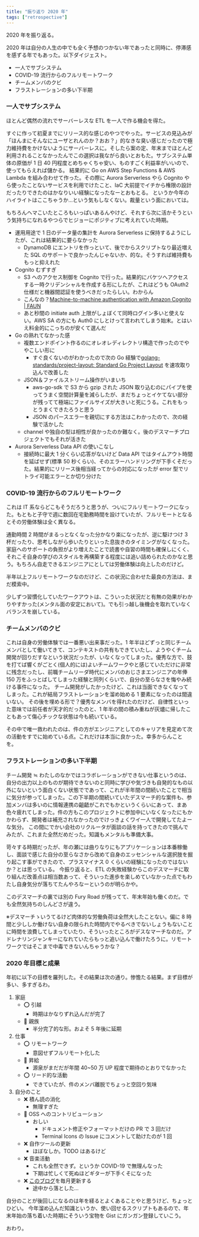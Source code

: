 ```yaml
---
title: "振り返り 2020 年"
tags: ["retrospective"]
---
```


2020 年を振り返る。

2020 年は自分の人生の中でも全く予想のつかない年であったと同時に、停滞感を感ずる年でもあった。以下ダイジェスト。

- 一人でサブシステム
- COVID-19 流行からのフルリモートワーク
- チームメンバのクビ
- フラストレーションの多い下半期

### 一人でサブシステム

ほとんど偶然の流れでサーバーレスな ETL を一人で作る機会を得た。

すぐに作って初夏までにリリース的な感じのやつでやった。サービスの見込みが「ほんまにそんなにユーザとれんのか？おお？」的なきな臭い感じだったので極力維持費をかけないようにサーバーレスに。そしたら案の定、年末までほとんど利用されることなかったんでこの選択は我ながら良いとおもた。サブシステム単体の原価が 1 日 40 円程度とめちゃくちゃ安い、ものすごく利益率がいいので、使ってもらえれば儲かる。
結果的に Go on AWS Step Functions & AWS Lambda を組み合わせて作った。その際に Aurora Serverless やら Cognito やら使ったことないサービスを利用でけたこと、IaC 大前提でイチから権限の設計だったりできたのはかなりいい経験になったなーとおもとる。
というか今年のハイライトはここちゃうか...という気もしなくない。裁量という面においては。

もちろんヘマこいたところもいっぱいあるんやけど、それすら次に活かそうという気持ちになれるやつらでヒジョーにポジティブに考えれていた時期。

- 運用用途で 1 日のデータ量の集計を Aurora Serverless に保持するようにしたが、これは結果的に要らなかった
  - DynamoDB にエントリを作っといて、後でからスクリプトなり最近増えた SQL のサポートで良かったんじゃないか、的な。そうすれば維持費ももっと抑えれた
- Cognito むずすぎ
  - S3 へのアクセス制御を Cognito で行った。結果的にバケツへアクセスする一時クリデンシャルを作成する形にしたが、これはどうも OAuth2 仕様だと機器間認証を使うべきだったらしい。わからん
  - こんなの？[Machine-to-machine authentication with Amazon Cognito | FAUN](https://medium.com/faun/setting-up-a-machine-to-machine-authentication-system-with-amazon-cognito-4c8e2de41c2e)
  - あと秒間の initiate auth 上限がしょぼくて同時ログイン多いと使えない。AWS SA の方にも Auth0 にしとけって言われてしまう始末。とはいえ料金的にこっちのが安くて選んだ
- Go の熟れてなかった感
  - 複数エンドポイント作るのにオレオレディレクトリ構造で作ったのでややこしい形に
    - すぐ良くないのがわかったので次の Go 経験で[golang-standards/project-layout: Standard Go Project Layout](https://github.com/golang-standards/project-layout) を速攻取り込んで改善した
  - JSON＆ファイルストリーム操作がいまいち
    - aws-go-sdk で S3 から gzip された JSON 取り込むのにパイプを使ってうまく空間計算量を減らしたが、まだちょっとイケてない部分が残ってて極端にファイルサイズが大きいと死にうる。これをもっとうまくできたろうと思う
    - JSON のパースエラーを親切にする方法はこわかったので、次の経験で活かした
  - channel や独自の型は相性が良かったのか難なく。後のデスマーチプロジェクトでもそれが活きた
- Aurora Serverless Data API の使いこなし
  - 接続時に最大 1 分くらい応答がないけど Data API ではタイムアウト時間を延ばせず(標準 50 秒くらい)、そのエラーハンドリングが下手くそだった。結果的にリリース後相当経ってからの対応になったが error 型でリトライ可能エラーとか切り分けた

### COVID-19 流行からのフルリモートワーク

これは IT 系ならどこもそうだろうと思うが、ついにフルリモートワークになった。もともと子守で週に数回在宅勤務時間を設けていたが、フルリモートとなるとその労働体験は全く異なる。

通勤時間 2 時間がまるっとなくなった分かなり楽になったが、逆に駆けつけ 3 杯だったり、思考しながら歩いたりといった息抜きのタイミングがなくなった。家庭へのサポートの負担がより増えたことで読書や自習の時間も確保しにくく、それこそ自身の学びのスタイルを再構築する程度には追い詰められたのかなと思う。もちろん自走できるエンジニアにとしては労働体験は向上したのだけど。

半年以上フルリモートワークなのだけど、この状況に合わせた最良の方法は、まだ模索中。

少しずつ習慣化していたワークアウトは、こういった状況だと有無の効果がわかりやすかった(メンタル面の安定において)。でも引っ越し後機会を取れていなくバランスを崩している。

### チームメンバのクビ

これは自身の労働体験では一番悪い出来事だった。1 年半ほどずっと同じチームメンバとして働いてきて、コンテキストの共有もできていたし、ようやくチーム開発が回りだすなという状況だったが、いなくなってしまった。優秀な方で、鼓を打てば響くがごとく(個人的には)よいチームワークやと感じていただけに非常に残念だったし、前職チームリーダ時代にメンバのおじさまエンジニアの年俸 150 万をふっとばしてしまった経験と同列くらいで、自分の至らなさを悔やみ続ける事件になった。
チーム開発がしたかったけど、これは当面できなくなってしまった。これが結局フラストレーションを溜め始める 1 要素になったのは間違いない。
その後を埋める形で？優秀なメンバを得れたのだけど、自律性といった意味では前任者が天才的だったのと、1 年半の間の積み重ねが灰燼に帰したこともあって傷心チックな状態は今も続いている。

その中で唯一救われたのは、件の方がエンジニアとしてのキャリアを見定めて次の活動をすでに始めている点。これだけは本当に良かった。幸多からんことを。

### フラストレーションの多い下半期

チーム開発 ≒ わたしのなかではコラボレーションができない仕事というのは、自分の出力以上のものが期待できないのと同時に学びや気づきも自発的なもの以外にないという面白くない状態でであって、これが半年間の間続いたことで相当に気分が参ってしまった。この下半期の間続いていたデスマーチ的な案件も、参加メンバは多いのに情報連携の齟齬がこれでもかというくらいにあって、まあ色々疲れてしまった。件の方もこのプロジェクトに参加中にいなくなったにもかかわらず、開発者は補充されなかったのでけっきょくワイ一人で開発してたよーな気分。
この間にでかい会社のリクルータが面談の話を持ってきたので挑んでみたが、これまた全然だめだった。知識もメンタルも準備大事。

苛々する時期だったが、年の瀬には曲りなりにもアプリケーションは本番稼働し、面談で感じた自分の至らなさから改めて自身のエッセンシャルな選択肢を掘り起こす事ができたので、プラスマイナス 0 くらいの経験になったのではないか？とは思っている。
今振り返ると、ETL の失敗経験からこのデスマーチに取り組んだ改善点は相当数あって、そういった進歩を楽しめていなかった点でもわたし自身気分が落ちてたんやろなーというのが明らかや。

このデスマーチの裏では別の Fury Road が残ってて、年末年始も働くのだ。でも全然気持ちのしんどさが違う。

※デスマーチゝいうてるけど肉体的な労働負荷は全然大したことない。偏に 8 時間と少ししか働けない自身の限られた時間内でやるべきでないしょうもないことに時間を浪費してしまっていたり、そういったところがデスなマーチなのだ。アドレナリンジャンキーになれていたらもっと追い込んで働けたろうに。リモートワークではそこまで中毒できないんちゃうかな？

### 2020 年目標と成果

年初に以下の目標を羅列した。その結果は次の通り。惨憺たる結果。まず目標が多い、多すぎるわ。

1. 家庭
   - ⭕️ 引越
     - 時期はかなりずれ込んだが完了
   - 🔺 親族
     - 半分完了的な形。およそ 5 年後に延期
2. 仕事
   - ⭕️ リモートワーク
     - 意図せずフルリモート化した
   - 🔺 昇給
     - 源泉がまだだが年間 40~50 万 UP 程度で期待のとおりでなかった
   - ⭕️ リード的な活動
     - できていたが、件のメンバ離脱でちょっと空回り気味
3. 自分のこと
   - ❌ 積ん読の消化
     - 無理すぎた
   - 🔺 OSS へのコントリビューション
     - おしい
       - ドキュメント修正やフォーマットだけの PR で 3 回だけ
       - Terminal Icons の Issue にコメントして助けたのが 1 回
   - ❌ 自作ツールの更新
     - ほぼなしか。TODO はあるけど
   - ❌ 音楽活動
     - これも全然できず。というか COVID-19 で無理んなった
     - 下期は忙しくて死ぬほどギターが下手くそになった
   - ❌ [このブログ](https://krymtkts.github.io/)を毎月更新する
     - 途中から落とした...

自分のことが後回しになるのは年を経るとよくあることやと思うけど、ちょっとひどい。
今年溜め込んだ知識というか、使い回せるスクリプトもあるので、年末年始の落ち着いた時期にそういう宝物を Gist にガンガン登録していこう。

おわり。
